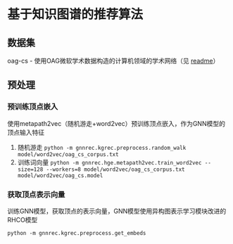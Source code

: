 # 基于知识图谱的推荐算法
## 数据集
oag-cs - 使用OAG微软学术数据构造的计算机领域的学术网络（见 [readme](data/readme.md)）

## 预处理
### 预训练顶点嵌入
使用metapath2vec（随机游走+word2vec）预训练顶点嵌入，作为GNN模型的顶点输入特征
1. 随机游走 `python -m gnnrec.kgrec.preprocess.random_walk model/word2vec/oag_cs_corpus.txt`
2. 训练词向量 `python -m gnnrec.hge.metapath2vec.train_word2vec --size=128 --workers=8 model/word2vec/oag_cs_corpus.txt model/word2vec/oag_cs.model`

### 获取顶点表示向量
训练GNN模型，获取顶点的表示向量，GNN模型使用异构图表示学习模块改进的RHCO模型

`python -m gnnrec.kgrec.preprocess.get_embeds`
